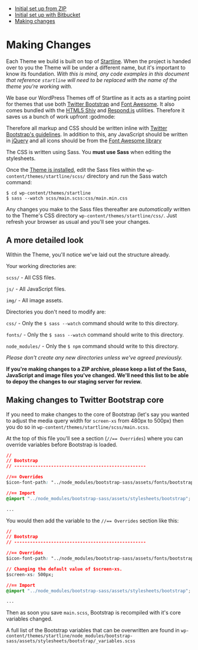  - [Initial set up from ZIP](https://github.com/ninefortyone/working-with-us/blob/master/page/set-up-zip.md)
 - [Initial set up with Bitbucket](https://github.com/ninefortyone/working-with-us/blob/master/page/set-up-bitbucket.md)
 - [Making changes](https://github.com/ninefortyone/working-with-us/blob/master/page/making-changes.md)

# Making Changes

Each Theme we build is built on top of [Startline](https://github.com/ninefortyone/startline). When the project is handed over to you the Theme will be under a different name, but it's important to know its foundation. *With this is mind, any code examples in this document that reference `startline` will need to be replaced with the name of the theme you're working with.*

We base our WordPress Themes off of Startline as it acts as a starting point for themes that use both [Twitter Bootstrap](http://getbootstrap.com/) and [Font Awesome](http://fontawesome.io/). It also comes bundled with the [HTML5 Shiv](https://github.com/aFarkas/html5shiv) and [Respond.js](https://github.com/scottjehl/Respond) utilities. Therefore it saves us a bunch of work upfront :godmode:

Therefore all markup and CSS should be written inline with [Twitter Bootstrap's guidelines](http://getbootstrap.com/css/). In addition to this, any JavaScript should be written in [jQuery](https://jquery.com/) and all icons should be from the [Font Awesome library](http://fontawesome.io/icons/)

The CSS is written using Sass. You **must use Sass** when editing the stylesheets.

Once the [Theme is installed](https://github.com/ninefortyone/working-with-us/blob/master/set-up.md), edit the Sass files within the `wp-content/themes/startline/scss/` directory and run the Sass watch command:

```
$ cd wp-content/themes/startline
$ sass --watch scss/main.scss:css/main.min.css
```

Any changes you make to the Sass files thereafter are *automatically* written to the Theme's CSS directory `wp-content/themes/startline/css/`. Just refresh your browser as usual and you'll see your changes.

## A more detailed look

Within the Theme, you'll notice we've laid out the structure already.

Your working directories are:

`scss/` - All CSS files.

`js/` - All JavaScript files.

`img/` - All image assets.

Directories you don't need to modify are:

`css/` - Only the `$ sass --watch` command should write to this directory.

`fonts/` - Only the `$ sass --watch` command should write to this directory.

`node_modules/` - Only the `$ npm` command should write to this directory.

*Please don't create any new directories unless we've agreed previously.*

**If you're making changes to a ZIP archive, please keep a list of the Sass, JavaScript and image files you've changed. We'll need this list to be able to depoy the changes to our staging server for review.**

## Making changes to Twitter Bootstrap core

If you need to make changes to the core of Bootstrap (let's say you wanted to adjust the media query width for `screen-xs` from 480px to 500px) then you do so in `wp-content/themes/startline/scss/main.scss`. 

At the top of this file you'll see a section (`//== Overrides`) where you can override variables before Bootstrap is loaded.

```css
//
// Bootstrap
// --------------------------------------------------

//== Overrides
$icon-font-path: "../node_modules/bootstrap-sass/assets/fonts/bootstrap/";

//== Import
@import "../node_modules/bootstrap-sass/assets/stylesheets/bootstrap";

...
```

You would then add the variable to the `//== Overrides` section like this:

```css
//
// Bootstrap
// --------------------------------------------------

//== Overrides
$icon-font-path: "../node_modules/bootstrap-sass/assets/fonts/bootstrap/";

// Changing the default value of $screen-xs.
$screen-xs: 500px;

//== Import
@import "../node_modules/bootstrap-sass/assets/stylesheets/bootstrap";

...
```

Then as soon you save `main.scss`, Bootstrap is recompiled with it's core variables changed.

A full list of the Bootstrap variables that can be overwritten are found in `wp-content/themes/startline/node_modules/bootstrap-sass/assets/stylesheets/bootstrap/_variables.scss`
